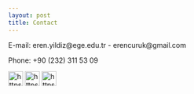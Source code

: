```yaml
---
layout: post
title: Contact
---
```

  <p>E-mail: eren.yildiz@ege.edu.tr - erencuruk@gmail.com</p>

<p>Phone: +90 (232) 311 53 09</p>

<a href="https://scholar.google.com/citations?hl=en&authuser=1&user=b_KYI84AAAAJ">
<img src="{{ site.baseurl }}/assets/images/Gscholar.png" alt="https://scholar.google.com/citations?hl=en&authuser=1&user=b_KYI84AAAAJ" width="30"/></a>
<a href="https://www.linkedin.com/in/eren-y%C4%B1ld%C4%B1z-3376b5101/">
<img src="{{ site.baseurl }}/assets/images/linkedin.png" alt="https://www.linkedin.com/in/erenyildiz33/" width="30"/></a>
<a href="https://github.com/erenyildiz33/">
<img src="{{ site.baseurl }}/assets/images/git.png" alt="https://github.com/erenyildiz33/" width="30"/></a>
